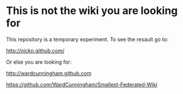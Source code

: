This is not the wiki you are looking for
========================================

This repository is a temporary experiment.
To see the resault go to:

http://nickn.github.com/

Or else you are looking for:

http://wardcunningham.github.com

https://github.com/WardCunningham/Smallest-Federated-Wiki
